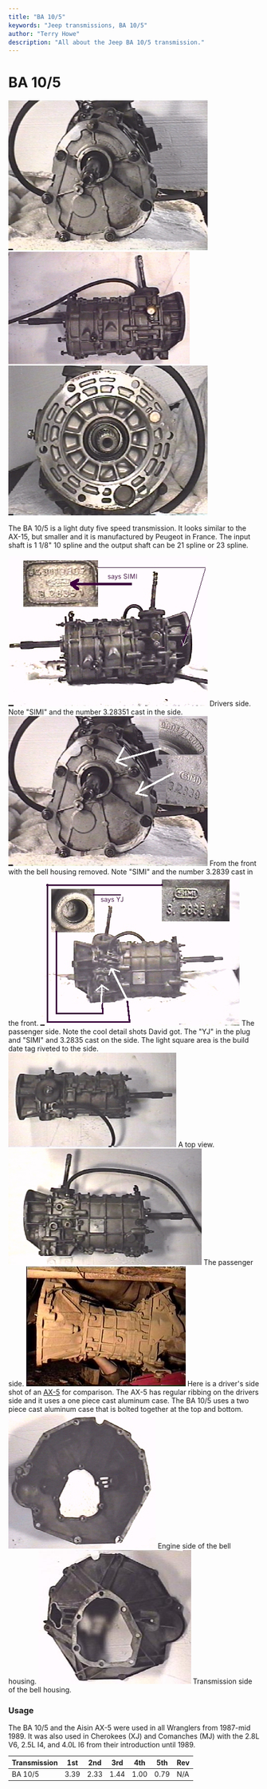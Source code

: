 ```yaml
---
title: "BA 10/5"
keywords: "Jeep transmissions, BA 10/5"
author: "Terry Howe"
description: "All about the Jeep BA 10/5 transmission."
---
```

# BA 10/5

![ba10/5 front](../../img/transmission/factory/ba10f.jpg "ba10/5 front") ![ba10/5 side](../../img/transmission/factory/ba10ds.jpg "ba10/5 side") ![ba10/5 back](../../img/transmission/factory/ba10b.jpg "ba10/5 back")

The BA 10/5 is a light duty five speed transmission. It looks similar to the AX-15, but smaller and it is manufactured by Peugeot in France. The input shaft is 1 1/8" 10 spline and the output shaft can be 21 spline or 23 spline.

![ba10/5 drivers side detail](../../img/transmission/factory/ba10dsd.jpg "ba10/5 drivers side detail") Drivers side. Note "SIMI" and the number 3.28351 cast in the side. ![ba10/5 front detail](../../img/transmission/factory/ba10fd.jpg "ba10/5 front detail") From the front with the bell housing removed. Note "SIMI" and the number 3.2839 cast in the front. ![ba10/5 passenger side detail](../../img/transmission/factory/ba10psd.jpg "ba10/5 passenger side detail") The passenger side. Note the cool detail shots David got. The "YJ" in the plug and "SIMI" and 3.2835 cast on the side. The light square area is the build date tag riveted to the side. ![ba10/5 top](../../img/transmission/factory/ba10t.jpg "ba10/5 top") A top view. ![ba10/5 top](../../img/transmission/factory/ba10ps.jpg "ba10/5 top") The passenger side. ![AX-5 side](../../img/transmission/factory/ax5s.jpg "AX-5 side") Here is a driver's side shot of an [AX-5](ax5.md) for comparison. The AX-5 has regular ribbing on the drivers side and it uses a one piece cast aluminum case. The BA 10/5 uses a two piece cast aluminum case that is bolted together at the top and bottom. ![ba10/5 bell housing](../../img/bell/bellba10.jpg "ba10/5 bell housing") Engine side of the bell housing. ![ba10/5 bell housing](../../img/bell/bellba10b.jpg "ba10/5 bell housing") Transmission side of the bell housing.

### Usage

The BA 10/5 and the Aisin AX-5 were used in all Wranglers from 1987-mid 1989. It was also used in Cherokees (XJ) and Comanches (MJ) with the 2.8L V6, 2.5L I4, and 4.0L I6 from their introduction until 1989.

| Transmission | 1st  | 2nd  | 3rd  | 4th  | 5th  | Rev |
|--------------|------|------|------|------|------|-----|
| BA 10/5      | 3.39 | 2.33 | 1.44 | 1.00 | 0.79 | N/A |
